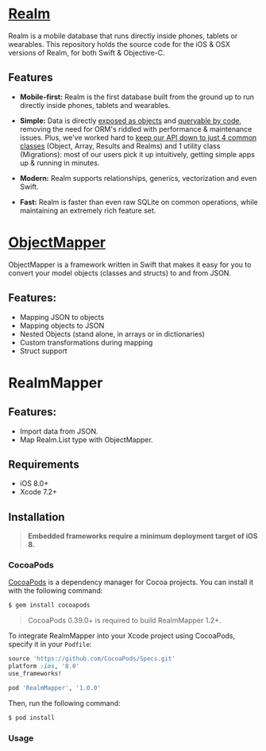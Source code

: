 [Realm](https://github.com/realm/realm-cocoa/tree/v0.97.1)
============

Realm is a mobile database that runs directly inside phones, tablets or wearables.
This repository holds the source code for the iOS & OSX versions of Realm, for both Swift & Objective-C.

## Features

* **Mobile-first:** Realm is the first database built from the ground up to run directly inside phones, tablets and wearables.
 
* **Simple:** Data is directly [exposed as objects](https://realm.io/docs/objc/latest/#models) and [queryable by code](https://realm.io/docs/objc/latest/#queries), removing the need for ORM's riddled with performance & maintenance issues. Plus, we've worked hard to [keep our API down to just 4 common classes](https://realm.io/docs/objc/latest/api/) (Object, Array, Results and Realms) and 1 utility class (Migrations): most of our users pick it up intuitively, getting simple apps up & running in minutes.
* **Modern:** Realm supports relationships, generics, vectorization and even Swift.
* **Fast:** Realm is faster than even raw SQLite on common operations, while maintaining an extremely rich feature set.

[ObjectMapper](https://github.com/Hearst-DD/ObjectMapper/tree/1.1.1)
============

ObjectMapper is a framework written in Swift that makes it easy for you to convert your model objects (classes and structs) to and from JSON. 

## Features:
- Mapping JSON to objects
- Mapping objects to JSON
- Nested Objects (stand alone, in arrays or in dictionaries)
- Custom transformations during mapping
- Struct support

RealmMapper
============

## Features:
- Import data from JSON.
- Map Realm.List type with ObjectMapper.

## Requirements

 - iOS 8.0+
 - Xcode 7.2+

## Installation
 
 > **Embedded frameworks require a minimum deployment target of iOS 8.**

### CocoaPods
 
 [CocoaPods](http://cocoapods.org) is a dependency manager for Cocoa projects. You can install it with the following command:
 
 ```bash
 $ gem install cocoapods
 ```
 
 > CocoaPods 0.39.0+ is required to build RealmMapper 1.2+.
 
 To integrate RealmMapper into your Xcode project using CocoaPods, specify it in your `Podfile`:
 
 ```ruby
 source 'https://github.com/CocoaPods/Specs.git'
 platform :ios, '8.0'
 use_frameworks!
 
 pod 'RealmMapper', '1.0.0'
 ```
 
 Then, run the following command:
 
 ```bash
 $ pod install
 ```
 
 ### Usage
 
 